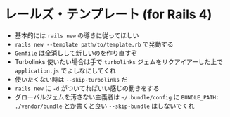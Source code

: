 # レールズ・テンプレート (for Rails 4)
* 基本的には `rails new` の導きに従ってほしい
* `rails new --template path/to/template.rb` で発動する
* `Gemfile` は全消しして新しいのを作り直すぞ
* Turbolinks 使いたい場合は手で `turbolinks` ジェムをリクアイアーした上で `application.js` でよしなにしてくれ
* 使いたくない時は `--skip-turbolinks` だ
* `rails new` に `-d` がついてればいい感じの動きをする
* グローバルジェムを汚さない主義者は `~/.bundle/config` に `BUNDLE_PATH: ./vendor/bundle` とか書くと良い `--skip-bundle` はしないでくれ
